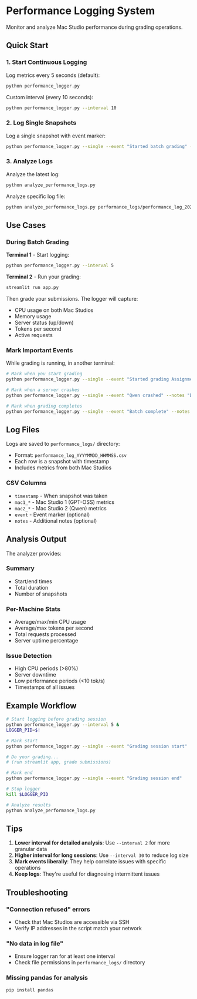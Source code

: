 # Performance Logging System

Monitor and analyze Mac Studio performance during grading operations.

## Quick Start

### 1. Start Continuous Logging

Log metrics every 5 seconds (default):
```bash
python performance_logger.py
```

Custom interval (every 10 seconds):
```bash
python performance_logger.py --interval 10
```

### 2. Log Single Snapshots

Log a single snapshot with event marker:
```bash
python performance_logger.py --single --event "Started batch grading" --notes "25 submissions"
```

### 3. Analyze Logs

Analyze the latest log:
```bash
python analyze_performance_logs.py
```

Analyze specific log file:
```bash
python analyze_performance_logs.py performance_logs/performance_log_20250105_143022.csv
```

## Use Cases

### During Batch Grading

**Terminal 1** - Start logging:
```bash
python performance_logger.py --interval 5
```

**Terminal 2** - Run your grading:
```bash
streamlit run app.py
```

Then grade your submissions. The logger will capture:
- CPU usage on both Mac Studios
- Memory usage
- Server status (up/down)
- Tokens per second
- Active requests

### Mark Important Events

While grading is running, in another terminal:
```bash
# Mark when you start grading
python performance_logger.py --single --event "Started grading Assignment 3"

# Mark when a server crashes
python performance_logger.py --single --event "Qwen crashed" --notes "During Alejandro's notebook"

# Mark when grading completes
python performance_logger.py --single --event "Batch complete" --notes "25/25 graded"
```

## Log Files

Logs are saved to `performance_logs/` directory:
- Format: `performance_log_YYYYMMDD_HHMMSS.csv`
- Each row is a snapshot with timestamp
- Includes metrics from both Mac Studios

### CSV Columns

- `timestamp` - When snapshot was taken
- `mac1_*` - Mac Studio 1 (GPT-OSS) metrics
- `mac2_*` - Mac Studio 2 (Qwen) metrics
- `event` - Event marker (optional)
- `notes` - Additional notes (optional)

## Analysis Output

The analyzer provides:

### Summary
- Start/end times
- Total duration
- Number of snapshots

### Per-Machine Stats
- Average/max/min CPU usage
- Average/max tokens per second
- Total requests processed
- Server uptime percentage

### Issue Detection
- High CPU periods (>80%)
- Server downtime
- Low performance periods (<10 tok/s)
- Timestamps of all issues

## Example Workflow

```bash
# Start logging before grading session
python performance_logger.py --interval 5 &
LOGGER_PID=$!

# Mark start
python performance_logger.py --single --event "Grading session start"

# Do your grading...
# (run streamlit app, grade submissions)

# Mark end
python performance_logger.py --single --event "Grading session end"

# Stop logger
kill $LOGGER_PID

# Analyze results
python analyze_performance_logs.py
```

## Tips

1. **Lower interval for detailed analysis**: Use `--interval 2` for more granular data
2. **Higher interval for long sessions**: Use `--interval 30` to reduce log size
3. **Mark events liberally**: They help correlate issues with specific operations
4. **Keep logs**: They're useful for diagnosing intermittent issues

## Troubleshooting

### "Connection refused" errors
- Check that Mac Studios are accessible via SSH
- Verify IP addresses in the script match your network

### "No data in log file"
- Ensure logger ran for at least one interval
- Check file permissions in `performance_logs/` directory

### Missing pandas for analysis
```bash
pip install pandas
```
